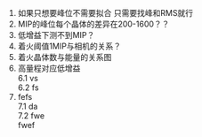 1. 如果只想要峰位不需要拟合 只需要找峰和RMS就行   
2. MIP的峰位每个晶体的差异在200-1600？？   
3. 低增益下测不到MIP？  
4. 着火阈值1MIP与相机的关系？   
5. 着火晶体数与能量的关系图   
6. 高量程对应低增益  
6.1 vs  
6.2 fs  
7. fefs  
7.1 da  
7.2 fwe  
fwef 


